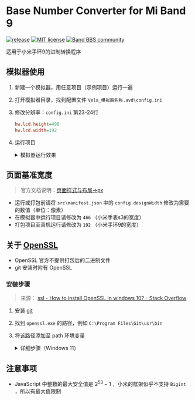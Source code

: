 # Base Number Converter for Mi Band 9

[![release](https://img.shields.io/github/v/release/tianfangyetan1/NumberSystems_MiBand9)](https://github.com/tianfangyetan1/NumberSystems_MiBand9/releases)
[![MIT license](https://img.shields.io/github/license/tianfangyetan1/NumberSystems_MiBand9)](https://github.com/tianfangyetan1/NumberSystems_MiBand9/blob/master/LICENSE)
[![Band BBS community](https://img.shields.io/badge/community-Band_BBS-718298)](https://www.bandbbs.cn/threads/12425/)

适用于小米手环9的进制转换程序

## 模拟器使用

1. 新建一个模拟器，用任意项目（示例项目）运行一遍
2. 打开模拟器目录，找到配置文件 `Vela_模拟器名称.avd\config.ini`
3. 修改分辨率：`config.ini` 第23-24行
    ```ini
    hw.lcd.height=490
    hw.lcd.width=192
    ```
4. 运行项目

    <details>

      <summary>模拟器运行效果</summary>

      ![模拟器运行效果](docs/Screenshot_2024-08-01_21-28-03.png)

    </details>
    
## 页面基准宽度

> 官方文档说明：[页面样式与布局→px](https://iot.mi.com/vela/quickapp/zh/content/framework/style/page-style-and-layout.html#px)
- 运行或打包前请将 `src\manifest.json` 中的 `config.designWidth` 修改为需要的数值（单位：像素）
- 在模拟器中运行项目请修改为 `466` （小米手表s3的宽度）
- 打包项目至真机运行请修改为 `192` （小米手环9的宽度）

## 关于 [OpenSSL](https://openssl.org/)

- OpenSSL 官方不提供打包后的二进制文件
- git 安装时附有 OpenSSL

### 安装步骤

> 来源： [ssl - How to install OpenSSL in windows 10? - Stack Overflow](https://stackoverflow.com/questions/50625283/how-to-install-openssl-in-windows-10)

1. 安装 [git](https://git-scm.com)
2. 找到 `openssl.exe` 的路径，例如 `C:\Program Files\Git\usr\bin`
3. 将该路径添加至 path 环境变量

    <details>

      <summary>详细步骤（Windows 11）</summary>

      ![设置→系统→系统信息→高级系统设置](docs/Screenshot_2024-08-03_16-09-16.png)

      ![环境变量](docs/Screenshot_2024-08-03_16-09-34.png)

      ![系统变量→path](docs/Screenshot_2024-08-03_16-11-00.png)

      ![新建→路径](docs/Screenshot_2024-08-03_16-12-17.png)
      
    </details>

## 注意事项

- JavaScript 中整数的最大安全值是 $2 ^{53} - 1$ ，小米的框架似乎不支持 `Bigint` ，所以有最大值限制
